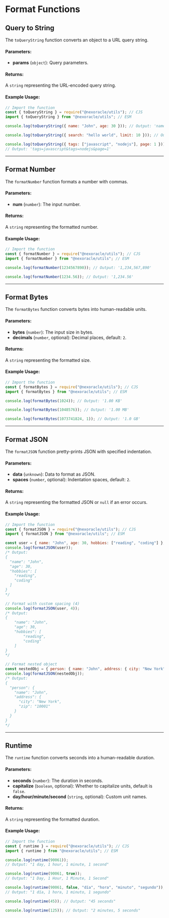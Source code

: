 # Format Functions

## Query to String

The `toQueryString` function converts an object to a URL query string.

#### Parameters:

- **params** (`object`): Query parameters.

#### Returns:

A `string` representing the URL-encoded query string.

#### Example Usage:

```js
// Import the function
const { toQueryString } = require("@nexoracle/utils"); // CJS
import { toQueryString } from "@nexoracle/utils"; // ESM

console.log(toQueryString({ name: "John", age: 30 })); // Output: 'name=John&age=30'

console.log(toQueryString({ search: "hello world", limit: 10 })); // Output: 'search=hello+world&limit=10'

console.log(toQueryString({ tags: ["javascript", "nodejs"], page: 1 }));
// Output: 'tags=javascript&tags=nodejs&page=1'
```

---

## Format Number

The `formatNumber` function formats a number with commas.

#### Parameters:

- **num** (`number`): The input number.

#### Returns:

A `string` representing the formatted number.

#### Example Usage:

```js
// Import the function
const { formatNumber } = require("@nexoracle/utils"); // CJS
import { formatNumber } from "@nexoracle/utils"; // ESM

console.log(formatNumber(1234567890)); // Output: '1,234,567,890'

console.log(formatNumber(1234.56)); // Output: '1,234.56'
```

---

## Format Bytes

The `formatBytes` function converts bytes into human-readable units.

#### Parameters:

- **bytes** (`number`): The input size in bytes.
- **decimals** (`number`, optional): Decimal places, default: `2`.

#### Returns:

A `string` representing the formatted size.

#### Example Usage:

```js
// Import the function
const { formatBytes } = require("@nexoracle/utils"); // CJS
import { formatBytes } from "@nexoracle/utils"; // ESM

console.log(formatBytes(1024)); // Output: '1.00 KB'

console.log(formatBytes(1048576)); // Output: '1.00 MB'

console.log(formatBytes(1073741824, 1)); // Output: '1.0 GB'
```

---

## Format JSON

The `formatJSON` function pretty-prints JSON with specified indentation.

#### Parameters:

- **data** (`unknown`): Data to format as JSON.
- **spaces** (`number`, optional): Indentation spaces, default: `2`.

#### Returns:

A `string` representing the formatted JSON or `null` if an error occurs.

#### Example Usage:

```js
// Import the function
const { formatJSON } = require("@nexoracle/utils"); // CJS
import { formatJSON } from "@nexoracle/utils"; // ESM

const user = { name: "John", age: 30, hobbies: ["reading", "coding"] };
console.log(formatJSON(user));
/* Output:
{
  "name": "John",
  "age": 30,
  "hobbies": [
    "reading",
    "coding"
  ]
}
*/

// Format with custom spacing (4)
console.log(formatJSON(user, 4));
/* Output:
{
    "name": "John",
    "age": 30,
    "hobbies": [
        "reading",
        "coding"
    ]
}
*/

// Format nested object
const nestedObj = { person: { name: "John", address: { city: "New York", zip: "10001" } } };
console.log(formatJSON(nestedObj));
/* Output:
{
  "person": {
    "name": "John",
    "address": {
      "city": "New York",
      "zip": "10001"
    }
  }
}
*/
```

---

## Runtime

The `runtime` function converts seconds into a human-readable duration.

#### Parameters:

- **seconds** (`number`): The duration in seconds.
- **capitalize** (`boolean`, optional): Whether to capitalize units, default is `false`.
- **day/hour/minute/second** (`string`, optional): Custom unit names.

#### Returns:

A `string` representing the formatted duration.

#### Example Usage:

```js
// Import the function
const { runtime } = require("@nexoracle/utils"); // CJS
import { runtime } from "@nexoracle/utils"; // ESM

console.log(runtime(90061));
// Output: "1 day, 1 hour, 1 minute, 1 second"

console.log(runtime(90061, true));
// Output: "1 Day, 1 Hour, 1 Minute, 1 Second"

console.log(runtime(90061, false, "día", "hora", "minuto", "segundo"));
// Output: "1 día, 1 hora, 1 minuto, 1 segundo"

console.log(runtime(45)); // Output: "45 seconds"

console.log(runtime(125)); // Output: "2 minutes, 5 seconds"
```
